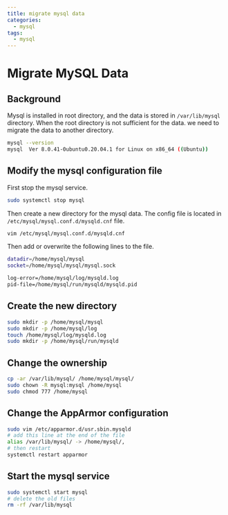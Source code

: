 ```yaml
---
title: migrate mysql data
categories:
  - mysql
tags:
  - mysql
---
```


# Migrate MySQL Data
## Background
Mysql is installed in root directory, and the data is stored in `/var/lib/mysql` directory.
When the root directory is not sufficient for the data.
we need to migrate the data to another directory.
```bash
mysql --version 
mysql  Ver 8.0.41-0ubuntu0.20.04.1 for Linux on x86_64 ((Ubuntu))
```

## Modify the mysql configuration file
First stop the mysql service.
```bash
sudo systemctl stop mysql
```

Then create a new directory for the mysql data.
The config file is located in `/etc/mysql/mysql.conf.d/mysqld.cnf` file.

```bash
vim /etc/mysql/mysql.conf.d/mysqld.cnf
```
Then add or overwrite the following lines to the file.
```bash
datadir=/home/mysql/mysql
socket=/home/mysql/mysql/mysql.sock

log-error=/home/mysql/log/mysqld.log
pid-file=/home/mysql/run/mysqld/mysqld.pid
```
## Create the new directory
```bash
sudo mkdir -p /home/mysql/mysql
sudo mkdir -p /home/mysql/log
touch /home/mysql/log/mysqld.log
sudo mkdir -p /home/mysql/run/mysqld
```

## Change the ownership
```bash
cp -ar /var/lib/mysql/ /home/mysql/mysql/
sudo chown -R mysql:mysql /home/mysql
sudo chmod 777 /home/mysql
```

## Change the AppArmor configuration
```bash
sudo vim /etc/apparmor.d/usr.sbin.mysqld
# add this line at the end of the file
alias /var/lib/mysql/ -> /home/mysql/,
# then restart
systemctl restart apparmor
```

## Start the mysql service
```bash
sudo systemctl start mysql
# delete the old files
rm -rf /var/lib/mysql
```



